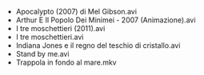* Apocalypto (2007) di Mel Gibson.avi
* Arthur E Il Popolo Dei Minimei - 2007 (Animazione).avi
* I tre moschettieri (2011).avi
* I tre moschettieri.avi
* Indiana Jones e il regno del teschio di cristallo.avi
* Stand by me.avi
* Trappola in fondo al mare.mkv
